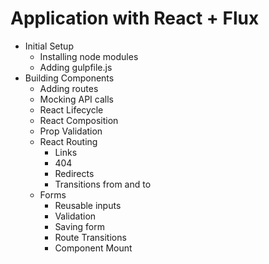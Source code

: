 # Application with React + Flux
* Initial Setup
  * Installing node modules
  * Adding gulpfile.js
* Building Components
  * Adding routes
  * Mocking API calls
  * React Lifecycle
  * React Composition
  * Prop Validation
  * React Routing
    * Links
    * 404
    * Redirects
    * Transitions from and to
  * Forms
    * Reusable inputs
    * Validation
    * Saving form
    * Route Transitions
    * Component Mount
